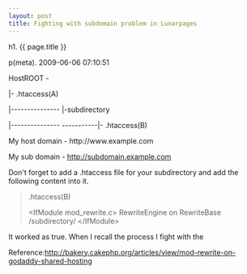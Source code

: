 ```yaml
---
layout: post
title: Fighting with subdomain problem in Lunarpages
---
```


h1. {{ page.title }} 

p(meta). 2009-06-06 07:10:51

HostROOT -

|- .htaccess(A)
<p style="text-align: left;">|--------------- |-subdirectory</p>
<p style="text-align: left;">|--------------- -----------|- .htaccess(B)</p>
My host domain - http://www.example.com

My sub domain - http://subdomain.example.com

Don't forget to add a .htaccess file for your subdirectory and add the following content into it.
<blockquote>.htaccess(B)

&lt;IfModule mod_rewrite.c&gt;
RewriteEngine on
RewriteBase /subdirectory/
&lt;/IfModule&gt;</blockquote>
<blockquote></blockquote>
It worked as true. When I recall the process I fight with the

Reference:http://bakery.cakephp.org/articles/view/mod-rewrite-on-godaddy-shared-hosting